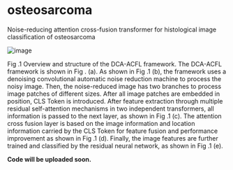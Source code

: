 # osteosarcoma
Noise-reducing attention cross-fusion transformer for histological image classification of osteosarcoma

![image](https://user-images.githubusercontent.com/46208253/156132355-26a984ec-32cc-43f4-b111-7b12b8f1aac3.png)

Fig .1 Overview and structure of the DCA-ACFL framework. The DCA-ACFL framework is shown in Fig . (a). As shown in Fig .1 (b), the framework uses a denoising convolutional automatic noise reduction machine to process the noisy image. Then, the noise-reduced image has two branches to process image patches of different sizes. After all image patches are embedded in position, CLS Token is introduced. After feature extraction through multiple residual self-attention mechanisms in two independent transformers, all information is passed to the next layer, as shown in Fig .1 (c). The attention cross fusion layer is based on the image information and location information carried by the CLS Token for feature fusion and performance improvement as shown in Fig .1 (d). Finally, the image features are further trained and classified by the residual neural network, as shown in Fig .1 (e).

****Code will be uploaded soon.****
